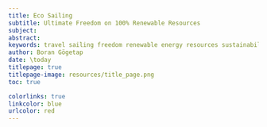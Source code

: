```yaml
---
title: Eco Sailing
subtitle: Ultimate Freedom on 100% Renewable Resources
subject:  
abstract: 
keywords: travel sailing freedom renewable energy resources sustainability eco ecology environment
author: Boran Gögetap
date: \today
titlepage: true
titlepage-image: resources/title_page.png
toc: true

colorlinks: true
linkcolor: blue
urlcolor: red
---
```


<!-- book metadata - keep this as first manuscript file !          -->
<!-- NOTE that an empty subtitle definition breaks custom.tex      -->
<!-- see also https://pandoc.org/demo/example33/6.2-variables.html -->
